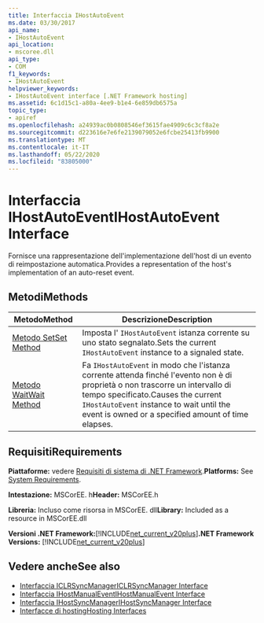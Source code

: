 ```yaml
---
title: Interfaccia IHostAutoEvent
ms.date: 03/30/2017
api_name:
- IHostAutoEvent
api_location:
- mscoree.dll
api_type:
- COM
f1_keywords:
- IHostAutoEvent
helpviewer_keywords:
- IHostAutoEvent interface [.NET Framework hosting]
ms.assetid: 6c1d15c1-a80a-4ee9-b1e4-6e859db6575a
topic_type:
- apiref
ms.openlocfilehash: a24939ac0b0808546ef3615fae4909c6c3cf8a2e
ms.sourcegitcommit: d223616e7e6fe2139079052e6fcbe25413fb9900
ms.translationtype: MT
ms.contentlocale: it-IT
ms.lasthandoff: 05/22/2020
ms.locfileid: "83805000"
---
```

# <a name="ihostautoevent-interface"></a><span data-ttu-id="80968-102">Interfaccia IHostAutoEvent</span><span class="sxs-lookup"><span data-stu-id="80968-102">IHostAutoEvent Interface</span></span>
<span data-ttu-id="80968-103">Fornisce una rappresentazione dell'implementazione dell'host di un evento di reimpostazione automatica.</span><span class="sxs-lookup"><span data-stu-id="80968-103">Provides a representation of the host's implementation of an auto-reset event.</span></span>  
  
## <a name="methods"></a><span data-ttu-id="80968-104">Metodi</span><span class="sxs-lookup"><span data-stu-id="80968-104">Methods</span></span>  
  
|<span data-ttu-id="80968-105">Metodo</span><span class="sxs-lookup"><span data-stu-id="80968-105">Method</span></span>|<span data-ttu-id="80968-106">Descrizione</span><span class="sxs-lookup"><span data-stu-id="80968-106">Description</span></span>|  
|------------|-----------------|  
|[<span data-ttu-id="80968-107">Metodo Set</span><span class="sxs-lookup"><span data-stu-id="80968-107">Set Method</span></span>](ihostautoevent-set-method.md)|<span data-ttu-id="80968-108">Imposta l' `IHostAutoEvent` istanza corrente su uno stato segnalato.</span><span class="sxs-lookup"><span data-stu-id="80968-108">Sets the current `IHostAutoEvent` instance to a signaled state.</span></span>|  
|[<span data-ttu-id="80968-109">Metodo Wait</span><span class="sxs-lookup"><span data-stu-id="80968-109">Wait Method</span></span>](ihostautoevent-wait-method.md)|<span data-ttu-id="80968-110">Fa `IHostAutoEvent` in modo che l'istanza corrente attenda finché l'evento non è di proprietà o non trascorre un intervallo di tempo specificato.</span><span class="sxs-lookup"><span data-stu-id="80968-110">Causes the current `IHostAutoEvent` instance to wait until the event is owned or a specified amount of time elapses.</span></span>|  
  
## <a name="requirements"></a><span data-ttu-id="80968-111">Requisiti</span><span class="sxs-lookup"><span data-stu-id="80968-111">Requirements</span></span>  
 <span data-ttu-id="80968-112">**Piattaforme:** vedere [Requisiti di sistema di .NET Framework](../../get-started/system-requirements.md).</span><span class="sxs-lookup"><span data-stu-id="80968-112">**Platforms:** See [System Requirements](../../get-started/system-requirements.md).</span></span>  
  
 <span data-ttu-id="80968-113">**Intestazione:** MSCorEE. h</span><span class="sxs-lookup"><span data-stu-id="80968-113">**Header:** MSCorEE.h</span></span>  
  
 <span data-ttu-id="80968-114">**Libreria:** Incluso come risorsa in MSCorEE. dll</span><span class="sxs-lookup"><span data-stu-id="80968-114">**Library:** Included as a resource in MSCorEE.dll</span></span>  
  
 <span data-ttu-id="80968-115">**Versioni .NET Framework:**[!INCLUDE[net_current_v20plus](../../../../includes/net-current-v20plus-md.md)]</span><span class="sxs-lookup"><span data-stu-id="80968-115">**.NET Framework Versions:** [!INCLUDE[net_current_v20plus](../../../../includes/net-current-v20plus-md.md)]</span></span>  
  
## <a name="see-also"></a><span data-ttu-id="80968-116">Vedere anche</span><span class="sxs-lookup"><span data-stu-id="80968-116">See also</span></span>

- [<span data-ttu-id="80968-117">Interfaccia ICLRSyncManager</span><span class="sxs-lookup"><span data-stu-id="80968-117">ICLRSyncManager Interface</span></span>](iclrsyncmanager-interface.md)
- [<span data-ttu-id="80968-118">Interfaccia IHostManualEvent</span><span class="sxs-lookup"><span data-stu-id="80968-118">IHostManualEvent Interface</span></span>](ihostmanualevent-interface.md)
- [<span data-ttu-id="80968-119">Interfaccia IHostSyncManager</span><span class="sxs-lookup"><span data-stu-id="80968-119">IHostSyncManager Interface</span></span>](ihostsyncmanager-interface.md)
- [<span data-ttu-id="80968-120">Interfacce di hosting</span><span class="sxs-lookup"><span data-stu-id="80968-120">Hosting Interfaces</span></span>](hosting-interfaces.md)
